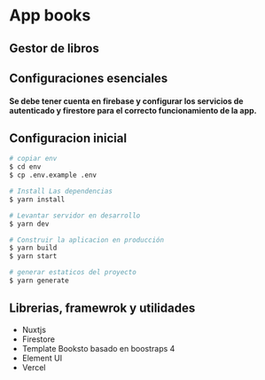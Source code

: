 # App books

## Gestor de libros

## Configuraciones esenciales

#### Se debe tener cuenta en firebase y configurar los servicios de autenticado y firestore para el correcto funcionamiento de la app.

## Configuracion inicial

```bash
# copiar env
$ cd env
$ cp .env.example .env

# Install Las dependencias
$ yarn install

# Levantar servidor en desarrollo
$ yarn dev

# Construir la aplicacion en producción
$ yarn build
$ yarn start

# generar estaticos del proyecto
$ yarn generate
```

## Librerias, framewrok y utilidades

- Nuxtjs
- Firestore
- Template Booksto basado en boostraps 4
- Element UI
- Vercel
